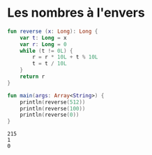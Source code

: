 # Les nombres à l'envers
  
``` kotlin
fun reverse (x: Long): Long {
	var t: Long = x
	var r: Long = 0
	while (t != 0L) {
		r = r * 10L + t % 10L
		t = t / 10L
	}
	return r
}

fun main(args: Array<String>) {
	println(reverse(512))
	println(reverse(100))
	println(reverse(0))
}
```

```
215
1
0
```
